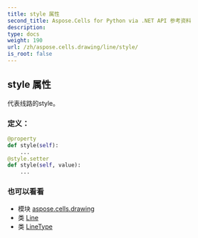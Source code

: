 ```yaml
---
title: style 属性
second_title: Aspose.Cells for Python via .NET API 参考资料
description:
type: docs
weight: 190
url: /zh/aspose.cells.drawing/line/style/
is_root: false
---
```

## style 属性

代表线路的style。
### 定义：
```python
@property
def style(self):
    ...
@style.setter
def style(self, value):
    ...
```

### 也可以看看
* 模块 [aspose.cells.drawing](../../)
* 类 [Line](/cells/python-net/zh/aspose.cells.drawing/line)
* 类 [LineType](/cells/python-net/zh/aspose.cells.drawing/linetype)
